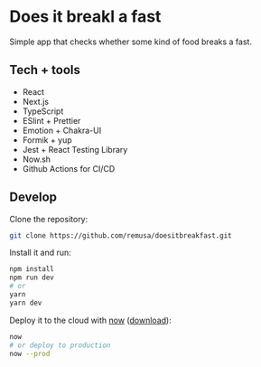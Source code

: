 # Does it breakl a fast

Simple app that checks whether some kind of food breaks a fast.

## Tech + tools

- React
- Next.js
- TypeScript
- ESlint + Prettier
- Emotion + Chakra-UI
- Formik + yup
- Jest + React Testing Library
- Now.sh
- Github Actions for CI/CD

## Develop

Clone the repository:

```bash
git clone https://github.com/remusa/doesitbreakfast.git
```

Install it and run:

```bash
npm install
npm run dev
# or
yarn
yarn dev
```

Deploy it to the cloud with [now](https://zeit.co/now) ([download](https://zeit.co/download)):

```bash
now
# or deploy to production
now --prod
```
